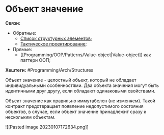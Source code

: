 
# Объект значение

**Связи:**
- Обратные:
	- [Список структурных элементов](Structural-element);
	- [Тактическое проектирование](DDD-tactical-design);
- Прямые:
	- [[Programming/OOP/Patterns/Value-object|Value-object]] как паттерн ООП;


**Хештеги:** #Programming/Arch/Structures


Объект значение - целостный объект, который не обладает индивидуальными особенностями. Два объекта значения могут быть идентичными друг другу, если обладают одинаковыми свойствами.

Объект значение как правильно иммутабелен (не изменяем). Такой контракт предотвращает появление недопустимого состояния объектов, в случае, если объект значение принадлежит сразу к нескольким объектам.

![[Pasted image 20230107172634.png]]
